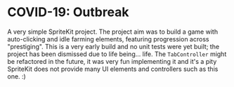 # COVID-19: Outbreak

A very simple SpriteKit project. The project aim was to build a game with auto-clicking and idle farming elements, featuring progression across "prestiging". This is a very early build and no unit tests were yet built; the project has been dismissed due to life being... life. The `TabController` might be refactored in the future, it was very fun implementing it and it's a pity SpriteKit does not provide many UI elements and controllers such as this one. :)

